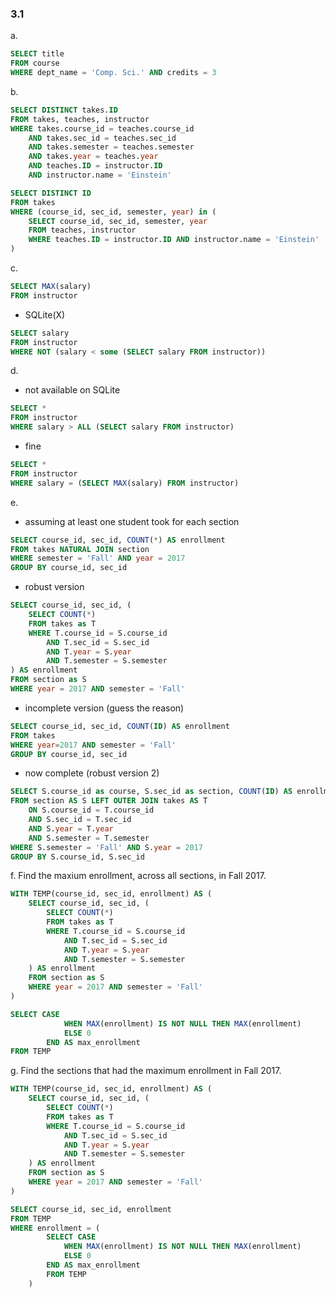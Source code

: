 ### 3.1

a.    
```SQL
SELECT title
FROM course
WHERE dept_name = 'Comp. Sci.' AND credits = 3
```

b. 
```SQL
SELECT DISTINCT takes.ID
FROM takes, teaches, instructor
WHERE takes.course_id = teaches.course_id 
    AND takes.sec_id = teaches.sec_id 
    AND takes.semester = teaches.semester
    AND takes.year = teaches.year 
    AND teaches.ID = instructor.ID
    AND instructor.name = 'Einstein'
```

```SQL
SELECT DISTINCT ID
FROM takes
WHERE (course_id, sec_id, semester, year) in (
    SELECT course_id, sec_id, semester, year
    FROM teaches, instructor
    WHERE teaches.ID = instructor.ID AND instructor.name = 'Einstein'
)
```

c.
```SQL
SELECT MAX(salary)
FROM instructor
```

+ SQLite(X)
```SQL
SELECT salary
FROM instructor
WHERE NOT (salary < some (SELECT salary FROM instructor)) 
```

d.

+ not available on SQLite 
```SQL
SELECT *
FROM instructor
WHERE salary > ALL (SELECT salary FROM instructor)
```

+ fine
```SQL
SELECT * 
FROM instructor
WHERE salary = (SELECT MAX(salary) FROM instructor)
```

e.

+ assuming at least one student took for each section
```SQL
SELECT course_id, sec_id, COUNT(*) AS enrollment
FROM takes NATURAL JOIN section
WHERE semester = 'Fall' AND year = 2017
GROUP BY course_id, sec_id
```
   
+ robust version   
```SQL
SELECT course_id, sec_id, (
    SELECT COUNT(*)
    FROM takes as T
    WHERE T.course_id = S.course_id 
        AND T.sec_id = S.sec_id
        AND T.year = S.year
        AND T.semester = S.semester 
) AS enrollment
FROM section as S
WHERE year = 2017 AND semester = 'Fall'
```

+ incomplete version (guess the reason)
```SQL
SELECT course_id, sec_id, COUNT(ID) AS enrollment
FROM takes
WHERE year=2017 AND semester = 'Fall'
GROUP BY course_id, sec_id
``` 

+ now complete (robust version 2)   
```SQL
SELECT S.course_id as course, S.sec_id as section, COUNT(ID) AS enrollment
FROM section AS S LEFT OUTER JOIN takes AS T
    ON S.course_id = T.course_id 
    AND S.sec_id = T.sec_id
    AND S.year = T.year
    AND S.semester = T.semester
WHERE S.semester = 'Fall' AND S.year = 2017
GROUP BY S.course_id, S.sec_id
```
f. Find the maxium enrollment, across all sections, in Fall 2017.
```SQL
WITH TEMP(course_id, sec_id, enrollment) AS (
    SELECT course_id, sec_id, (
        SELECT COUNT(*)
        FROM takes as T
        WHERE T.course_id = S.course_id 
            AND T.sec_id = S.sec_id
            AND T.year = S.year
            AND T.semester = S.semester 
    ) AS enrollment
    FROM section as S
    WHERE year = 2017 AND semester = 'Fall'
)

SELECT CASE
            WHEN MAX(enrollment) IS NOT NULL THEN MAX(enrollment)
            ELSE 0
        END AS max_enrollment
FROM TEMP
```
 

g. Find the sections that had the maximum enrollment in Fall 2017.
```SQL
WITH TEMP(course_id, sec_id, enrollment) AS (
    SELECT course_id, sec_id, (
        SELECT COUNT(*)
        FROM takes as T
        WHERE T.course_id = S.course_id 
            AND T.sec_id = S.sec_id
            AND T.year = S.year
            AND T.semester = S.semester 
    ) AS enrollment
    FROM section as S
    WHERE year = 2017 AND semester = 'Fall'
)

SELECT course_id, sec_id, enrollment 
FROM TEMP
WHERE enrollment = (
        SELECT CASE
            WHEN MAX(enrollment) IS NOT NULL THEN MAX(enrollment)
            ELSE 0
        END AS max_enrollment
        FROM TEMP
    )
```
